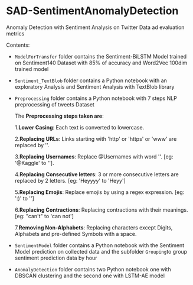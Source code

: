 # SAD-SentimentAnomalyDetection
Anomaly Detection with Sentiment Analysis on Twitter Data ad evaluation metrics

Contents:

* `ModelForTransfer` folder contains the Sentiment-BiLSTM Model trained on Sentiment140 Dataset with 85% of accuracy and Word2Vec 100dim trained model
* `Sentiment_TextBlob` folder contains a Python notebook with an exploratory Analysis and Sentiment Analysis with TextBlob library
* `Preprocessing` folder contains a Python notebook with 7 steps NLP preprocessing of tweets Dataset

  The **Preprocessing steps taken are**:

    1.**Lower Casing**: Each text is converted to lowercase.
    
    2.**Replacing URLs**: Links starting with 'http' or 'https' or 'www' are replaced by '<url>'.
  
    3.**Replacing Usernames**: Replace @Usernames with word '<user>'. [eg: '@Kaggle' to '<user>'].
  
    4.**Replacing Consecutive letters**: 3 or more consecutive letters are replaced by 2 letters. [eg: 'Heyyyy' to 'Heyy']
  
    5.**Replacing Emojis**: Replace emojis by using a regex expression. [eg: ':)' to '<smile>']
  
    6.**Replacing Contractions**: Replacing contractions with their meanings. [eg: "can't" to 'can not']
  
    7.**Removing Non-Alphabets**: Replacing characters except Digits, Alphabets and pre-defined Symbols with a space.

* `SentimentModel` folder contains a Python notebook with the Sentiment Model prediction on collected data and the subfolder `Grouping`to group sentiment prediction data by hour
  
* `AnomalyDetection` folder contains two Python notebook one with DBSCAN clustering and the second one with LSTM-AE model
